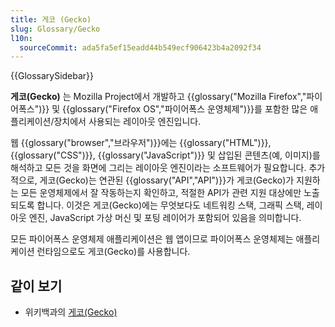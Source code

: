 ```yaml
---
title: 게코 (Gecko)
slug: Glossary/Gecko
l10n:
  sourceCommit: ada5fa5ef15eadd44b549ecf906423b4a2092f34
---
```


{{GlossarySidebar}}

**게코(Gecko)** 는 Mozilla Project에서 개발하고 {{glossary("Mozilla Firefox","파이어폭스")}} 및 {{glossary("Firefox OS","파이어폭스 운영체제")}}를 포함한 많은 애플리케이션/장치에서 사용되는 레이아웃 엔진입니다.

웹 {{glossary("browser","브라우저")}}에는 {{glossary("HTML")}}, {{glossary("CSS")}}, {{glossary("JavaScript")}} 및 삽입된 콘텐츠(예, 이미지)를 해석하고 모든 것을 화면에 그리는 레이아웃 엔진이라는 소프트웨어가 필요합니다. 추가적으로, 게코(Gecko)는 연관된 {{glossary("API","API")}}가 게코(Gecko)가 지원하는 모든 운영체제에서 잘 작동하는지 확인하고, 적절한 API가 관련 지원 대상에만 노출되도록 합니다. 이것은 게코(Gecko)에는 무엇보다도 네트워킹 스택, 그래픽 스택, 레이아웃 엔진, JavaScript 가상 머신 및 포팅 레이어가 포함되어 있음을 의미합니다.

모든 파이어폭스 운영체제 애플리케이션은 웹 앱이므로 파이어폭스 운영체제는 애플리케이션 런타임으로도 게코(Gecko)를 사용합니다.

## 같이 보기

- 위키백과의 [게코(Gecko)](<https://en.wikipedia.org/wiki/Gecko_(software)>)
